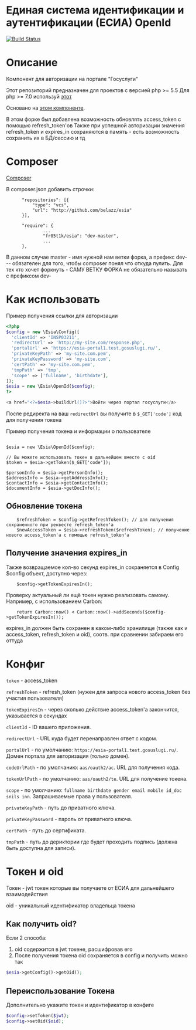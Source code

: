 
# Единая система идентификации и аутентификации (ЕСИА) OpenId 

[![Build Status](https://travis-ci.org/fr05t1k/esia.svg?branch=master)](https://travis-ci.org/fr05t1k/esia)

# Описание
Компонент для авторизации на портале "Госуслуги"

Этот репозиторий предназначен для проектов с версией php >= 5.5
Для php >= 7.0 используй [этот](https://github.com/fr05t1k/esia-legacy/) 

Основано на [этом компоненте](https://github.com/fr05t1k/esia/). 

В этом форке был добавлена возможность обновлять access_token с помощью refresh_token'ов
Также при успешной авторизации значения refresh_token и expires_in сохраняются в память - есть возможность сохранить их в БД/сессию и тд 

# Composer

[Composer](https://getcomposer.org/download/)

В composer.json добавить строчки:
```
      "repositories": [{
          "type": "vcs",
          "url": "http://github.com/belazz/esia"
      }],
      
      "require": {
              ...
              "fr05t1k/esia": "dev-master",
              ...
      },
```

В данном случае master - имя нужной нам ветки форка, а префикс dev- -- обязателен для того, чтобы composer понял что откуда пулить. 
Для тех кто хочет форкнуть - САМУ ВЕТКУ ФОРКА не обязательно называть с префиксом dev- 

# Как использовать 

Пример получения ссылки для авторизации
```php
<?php 
$config = new \Esia\Config([
  'clientId' => 'INSP03211',
  'redirectUrl' => 'http://my-site.com/response.php',
  'portalUrl' => 'https://esia-portal1.test.gosuslugi.ru/',
  'privateKeyPath' => 'my-site.com.pem',
  'privateKeyPassword' => 'my-site.com',
  'certPath' => 'my-site.com.pem',
  'tmpPath' => 'tmp',
  'scope' => ['fullname', 'birthdate'],
]);
$esia = new \Esia\OpenId($config);
?>

<a href="<?=$esia->buildUrl()?>">Войти через портал госуслуги</a>
```

После редиректа на ваш `redirectUrl` вы получите в `$_GET['code']` код для получения токена

Пример получения токена и информации о пользователе

```

$esia = new \Esia\OpenId($config);

// Вы можете использовать токен в дальнейшем вместе с oid 
$token = $esia->getToken($_GET['code']);

$personInfo = $esia->getPersonInfo();
$addressInfo = $esia->getAddressInfo();
$contactInfo = $esia->getContactInfo();
$documentInfo = $esia->getDocInfo();

```
## Обновление токена
```
    $refreshToken = $config->getRefreshToken(); // для получения сохраненного при реквесте refresh_token'a
    $newAccessToken = $esia->refreshToken($refreshToken); // получение нового access_token'a с помощью refresh_token'a
```
## Получение значения expires_in
Также возвращаемое кол-во секунд expires_in сохраняется в Config $config объект, доступно через:
```
    $config->getTokenExpiresIn();    
```  
Проверку актуальный ли ещё токен нужно реализовать самому. Например, с использованием Carbon:
```
    return Carbon::now() < Carbon::now()->addSeconds($config->getTokenExpiresIn());    
```
expires_in должен быть сохранен в каком-либо хранилище (также как и access_token, refresh_token и oid), соотв. при сравнении забираем его оттуда
# Конфиг

`token` - access_token 

`refreshToken` - refresh_token (нужен для запроса нового access_token без участия пользователя)

`tokenExpiresIn` - через сколько действие access_token'a закончится, указывается в секундах

`clientId` - ID вашего приложения.

`redirectUrl` - URL куда будет перенаправлен ответ с кодом.

`portalUrl` - по умолчанию: `https://esia-portal1.test.gosuslugi.ru/`. Домен портала для авторизация (только домен).

`codeUrlPath` - по умолчанию: `aas/oauth2/ac`. URL для получения кода.

`tokenUrlPath` - по умолчанию: `aas/oauth2/te`. URL для получение токена.

`scope` - по умолчанию: `fullname birthdate gender email mobile id_doc snils inn`. Запрашиваемые права у пользователя.

`privateKeyPath` - путь до приватного ключа.

`privateKeyPassword` - пароль от приватного ключа.

`certPath` - путь до сертификата.

`tmpPath` - путь до дериктории где будет проходить подпись (должна быть доступна для записи).

# Токен и oid

Токен - jwt токен которые вы получаете от ЕСИА для дальнейшего взаимодействия

oid - уникальный идентификатор владельца токена

## Как получить oid?
Если 2 способа:
1. oid содержится в jwt токене, расшифровав его
2. После получения токена oid сохраняется в config и получить можно так 
```php
$esia->getConfig()->getOid();
```

## Переиспользование Токена

Дополнительно укажите токен и идентификатор в конфиге
```php
$config->setToken($jwt);
$config->setOid($oid);
```
